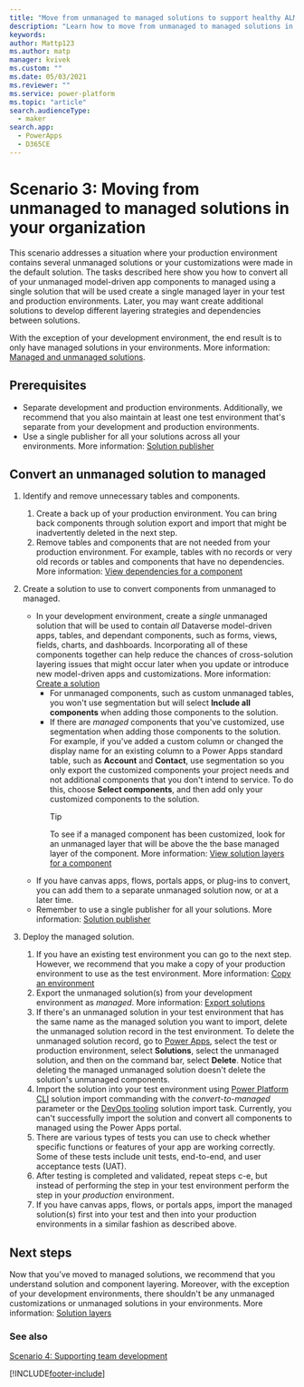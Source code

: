 ```yaml
---
title: "Move from unmanaged to managed solutions to support healthy ALM with Power Apps"
description: "Learn how to move from unmanaged to managed solutions in your organization to support healthy application lifecycle management (ALM) with Power Apps."
keywords: 
author: Mattp123
ms.author: matp
manager: kvivek
ms.custom: ""
ms.date: 05/03/2021
ms.reviewer: ""
ms.service: power-platform
ms.topic: "article"
search.audienceType: 
  - maker
search.app: 
  - PowerApps
  - D365CE
---
```

# Scenario 3: Moving from unmanaged to managed solutions in your organization

This scenario addresses a situation where your production environment contains several unmanaged solutions or your customizations were made in the default solution. The tasks described here show you how to convert all of your unmanaged model-driven app components to managed using a single solution that will be used create a single managed layer in your test and production environments. Later, you may want create additional solutions to develop different layering strategies and dependencies between solutions.

With the exception of your development environment, the end result is to only have managed solutions in your environments. More information: [Managed and unmanaged solutions](solution-concepts-alm.md#managed-and-unmanaged-solutions).

## Prerequisites
- Separate development and production environments. Additionally, we recommend that you also maintain at least one test environment that's separate from your development and production environments.
- Use a single publisher for all your solutions across all your environments. More information: [Solution publisher](solution-concepts-alm.md#solution-publisher)

<!-- You can take either of the unmanaged to managed conversion approaches described here.

## Small project conversions

For smaller, less complex projects, you can consolidate all your unmanaged solutions into a single unmanaged solution. Then, export the unmanaged solution as managed to import into your test and production environments. 

## Large or complex project conversions

Larger, more complex projects require the following tasks. -->

## Convert an unmanaged solution to managed

1. Identify and remove unnecessary tables and components.
   1. Create a back up of your production environment. You can bring back components through solution export and import that might be inadvertently deleted in the next step.
   1. Remove tables and components that are not needed from your production environment. For example, tables with no records or very old records or tables and components that have no dependencies. More information: [View dependencies for a component](/powerapps/maker/data-platform/view-component-dependencies)

2. Create a solution to use to convert components from unmanaged to managed.
   - In your development environment, create a *single* unmanaged solution that will be used to contain *all* Dataverse model-driven apps, tables, and dependant components, such as forms, views, fields, charts, and dashboards. Incorporating all of these components together can help reduce the chances of cross-solution layering issues that might occur later when you update or introduce new model-driven apps and customizations. More information: [Create a solution](/maker/data-platform/create-solution)
      - For unmanaged components, such as custom unmanaged tables, you won't use segmentation but will select **Include all components** when adding those components to the solution.
      - If there are *managed* components that you've customized, use segmentation when adding those components to the solution. For example, if you've added a custom column or changed the display name for an existing column to a Power Apps standard table, such as **Account** and **Contact**, use segmentation so you only export the customized components your project needs and not additional components that you don't intend to service. To do this, choose **Select components**, and then add only your customized components to the solution.
        > [!TIP]
        > To see if a managed component has been customized, look for an unmanaged layer that will be above the the base managed layer of the component. More information: [View solution layers for a component](/powerapps/maker/data-platform/solution-layers#view-the-solution-layers-for-a-component)
   - If you have canvas apps, flows, portals apps, or plug-ins to convert, you can add them to a separate unmanaged solution now, or at a later time.
   - Remember to use a single publisher for all your solutions. More information: [Solution publisher](solution-concepts-alm.md#solution-publisher)
3. Deploy the managed solution.
    1. If you have an existing test environment you can go to the next step. However, we recommend that you make a copy of your production environment to use as the test environment. More information: [Copy an environment](/power-platform/admin/copy-environment)
    1. Export the unmanaged solution(s) from your development environment as *managed*. More information: [Export solutions](/powerapps/maker/data-platform/export-solutions)
    1. If there's an unmanaged solution in your test environment that has the same name as the managed solution you want to import, delete the unmanaged solution record in the test environment. To delete the unmanaged solution record, go to [Power Apps](https://make.powerapps.com/?utm_source=padocs&utm_medium=linkinadoc&utm_campaign=referralsfromdoc), select the test or production environment, select **Solutions**, select the unmanaged solution, and then on the command bar, select **Delete**. Notice that deleting the managed unmanaged solution doesn't delete the solution's unmanaged components.
    1. Import the solution into your test environment using [Power Platform CLI](/powerapps/developer/data-platform/powerapps-cli#solution) solution import commanding with the *convert-to-managed* parameter or the [DevOps tooling](devops-build-tool-tasks.md#solution-tasks) solution import task. Currently, you can't successfully import the solution and convert all components to managed using the Power Apps portal.
    1. There are various types of tests you can use to check whether specific functions or features of your app are working correctly. Some of these tests include unit tests, end-to-end, and user acceptance tests (UAT).
    1. After testing is completed and validated, repeat steps c-e, but instead of performing the step in your test environment perform the step in your *production* environment.
    1. If you have canvas apps, flows, or portals apps, import the managed solution(s) first into your test and then into your production environments in a similar fashion as described above.

## Next steps

Now that you’ve moved to managed solutions, we recommend that you understand solution and component layering. Moreover, with the exception of your development environments, there shouldn't be any unmanaged customizations or unmanaged solutions in your environments. More information: [Solution layers](solution-layers-alm.md)

<!-- 8. Repeat steps 5-7 for any modular solutions that extend the common components layer.

    -   Create a copy of the original development environment, and remove the unmanaged solutions that hold references to the common components.

    -   Next, import a copy of a managed solution exported from the isolated base solution development environment to convert the unmanaged common
        components to managed. Doing so prevents the creation of cyclical dependencies and prevents solutions from becoming bloated with duplicate references to components.

    -   Considerations when importing a managed solution to convert unmanaged components to managed: 
        -   If components are held in unmanaged solutions that still exist in the environment, all references will have to be removed before the managed solution can be imported.

        -   Removing unmanaged solutions causes the loss of the reference container. Without a good understanding of what has been customized, you risk that components become orphaned in the default solution and possibly become hard to track.

    -   Converting solutions to managed in a development environment that's completely unmanaged effectively creates a snapshot of the current
        behavior. To prune unnecessary components that were added when multiple unmanaged solutions were developed in one environment, you need to remove the unneeded components in an isolated development environment.

        For example, assume the Customer entity is created in an unmanaged solution named *base*, then extended in another unmanaged solution. Any new components added to the Customer entity in the extension solution are automatically added to the *base* solution. This is the expected outcome, because when an entity is created the behavior is to include all assets and entity metadata. -->

### See also

[Scenario 4: Supporting team development](team-development-alm.md)


[!INCLUDE[footer-include](../includes/footer-banner.md)]
